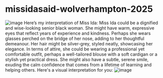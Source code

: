 # missidasaid-wolverhampton-2025
![image](https://github.com/user-attachments/assets/ec95c8ba-a3e5-4388-8a53-ec448df461bc)
Here’s my interpretation of Miss Ida:
Miss Ida could be a dignified and wise-looking senior black woman. She might have warm, expressive eyes that reflect years of experience and kindness. Perhaps she wears glasses perched on the bridge of her nose, adding to her thoughtful demeanour. Her hair might be silver-grey, styled neatly, showcasing her elegance.
In terms of attire, she could be wearing a professional yet comfortable outfit, perhaps a well-tailored blouse with a soft cardigan or a stylish yet practical dress. She might also have a subtle, serene smile, exuding the calm confidence that comes from a lifetime of learning and helping others.
Here's a visual interpretation for you:
![image](https://github.com/user-attachments/assets/7b540a72-bd02-4e3b-a6f5-ef49d8071d83)
